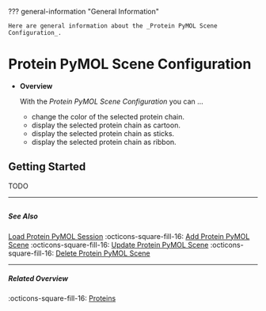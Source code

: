 ??? general-information "General Information"
    
    Here are general information about the _Protein PyMOL Scene Configuration_.

# Protein PyMOL Scene Configuration
<div class="grid cards" markdown>

-   __Overview__

     With the _Protein PyMOL Scene Configuration_ you can ...
        
     - change the color of the selected protein chain.
     - display the selected protein chain as cartoon.
     - display the selected protein chain as sticks.
     - display the selected protein chain as ribbon.

</div>

## Getting Started
TODO

---
##

##### See Also
[Load Protein PyMOL Session](protein_load_session.md) :octicons-square-fill-16: [Add Protein PyMOL Scene](protein_add_scene.md) :octicons-square-fill-16: [Update Protein PyMOL Scene](protein_update_scene.md) :octicons-square-fill-16: [Delete Protein PyMOL Scene](protein_delete_scene.md)

---

##### Related Overview
:octicons-square-fill-16: [Proteins](index.md)